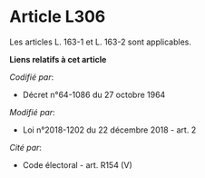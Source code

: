 # Article L306

Les articles L. 163-1 et L. 163-2 sont applicables.

**Liens relatifs à cet article**

_Codifié par_:

  - Décret n°64-1086 du 27 octobre 1964

_Modifié par_:

  - Loi n°2018-1202 du 22 décembre 2018 - art. 2

_Cité par_:

  - Code électoral - art. R154 (V)
